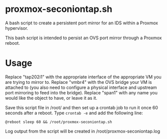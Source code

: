 # proxmox-seconiontap.sh
A bash script to create a persistent port mirror for an IDS within a Proxmox hypervisor.

This bash script is intended to persist an OVS port mirror through a Proxmox reboot.

# Usage
Replace "tap202i1" with the appropriate interface of the appropriate VM you are trying to mirror to.
Replace "vmbr4" with the OVS bridge your VM is attached to (you also need to configure a physical interface and upstream port mirroring to feed into the bridge).
Replace "span1" with any name you would like the object to have, or leave it as it.

Save this script file in /root/ and then set up a crontab job to run it once 60 seconds after a reboot. Type `crontab -e` and add the following line:

`@reboot sleep 60 && /root/proxmox-seconiontap.sh`

Log output from the script will be created in /root/proxmox-seconiontap.log
